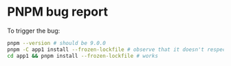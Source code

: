# PNPM bug report

To trigger the bug:

```bash
pnpm --version # should be 9.0.0
pnpm -C app1 install --frozen-lockfile # observe that it doesn't respect the packageManager attribute in the package.json
cd app1 && pnpm install --frozen-lockfile # works
```
